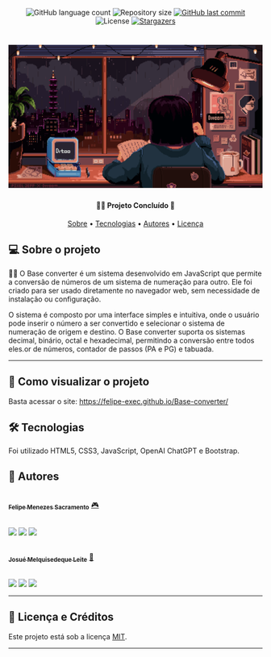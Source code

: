 <p align="center">
  <img alt="GitHub language count" src="https://img.shields.io/github/languages/count/Felipe-exec/Base-converter?color=%2304D361">

  <img alt="Repository size" src="https://img.shields.io/github/repo-size/Felipe-exec/Base-converter">
  
  <a href="https://github.com/Felipe-exec/Maths-with-Javascript/commits/master">
    <img alt="GitHub last commit" src="https://img.shields.io/github/last-commit/Felipe-exec/Base-converter">
  </a>
    
   <img alt="License" src="https://img.shields.io/badge/license-MIT-brightgreen">
   <a href="https://github.com/tgmarinho/README-ecoleta/stargazers">
    <img alt="Stargazers" src="https://img.shields.io/github/stars/Felipe-exec/Base-converter?style=social">
  </a>  
</p>

<h1 align="center">
    <img alt="Stable" title="Lo-fi" src="./assets/Pixel JEFF x divoom.gif" />
</h1>

<h4 align="center"> 
	🐱‍👤 Projeto Concluído 📘
</h4>

<p align="center">
 <a href="#-sobre-o-projeto">Sobre</a> •
 <a href="#-tecnologias">Tecnologias</a> • 
 <a href="#-autores">Autores</a> • 
 <a href="#-licença">Licença</a>
</p>

## 💻 Sobre o projeto

🐱‍💻  O Base converter é um sistema desenvolvido em JavaScript que permite a conversão de números de um sistema de numeração para outro. Ele foi criado para ser usado diretamente no navegador web, sem necessidade de instalação ou configuração.

O sistema é composto por uma interface simples e intuitiva, onde o usuário pode inserir o número a ser convertido e selecionar o sistema de numeração de origem e destino. O Base converter suporta os sistemas decimal, binário, octal e hexadecimal, permitindo a conversão entre todos eles.or de números, contador de passos (PA e PG) e tabuada.

---

## 🚀 Como visualizar o projeto

Basta acessar o site: https://felipe-exec.github.io/Base-converter/

## 🛠 Tecnologias

Foi utilizado HTML5, CSS3, JavaScript, OpenAI ChatGPT e Bootstrap.

## 🦸 Autores

<a href="https://github.com/Felipe-exec">
 <img style="border-radius: 50%;" src="https://avatars.githubusercontent.com/u/84421730?v=4" width="100px;" alt=""/>
 <br />
 <sub><b>Felipe Menezes Sacramento</b></sub></a> <a href="https://github.com/Felipe-exec" title="GitHub perfil">🎮</a>
 
 <br />
 <br />
 
  <a href="https://instagram.com/felipao_de_forma" target="_blank"><img src="https://img.shields.io/badge/-Instagram-%23E4405F?style=for-the-badge&logo=instagram&logoColor=white" target="_blank"></a>
 <a href = "mailto:mzssacramento@gmail.com"><img src="https://img.shields.io/badge/-Gmail-%23333?style=for-the-badge&logo=gmail&logoColor=white" target="_blank"></a>
 <a href="https://www.linkedin.com/in/felipe-sacramento-8a03ba212/" target="_blank"><img src="https://img.shields.io/badge/-LinkedIn-%230077B5?style=for-the-badge&logo=linkedin&logoColor=white" target="_blank"></a>
 
<a href="https://github.com/josuemleite/">
 <img style="border-radius: 50%;" src="https://avatars.githubusercontent.com/u/84863364?v=4" width="100px;" alt=""/>
 <br />
 <sub><b>Josué Melquisedeque Leite</b></sub></a> <a href="https://github.com/josuemleite/" title="GitHub perfil">🚀</a>
 
 <br />
 <br />

 <a href="https://instagram.com/josueleite52" target="_blank"><img src="https://img.shields.io/badge/-Instagram-%23E4405F?style=for-the-badge&logo=instagram&logoColor=white" target="_blank"></a>
 <a href = "mailto:josuemelquileite@gmail.com"><img src="https://img.shields.io/badge/-Gmail-%23333?style=for-the-badge&logo=gmail&logoColor=white" target="_blank"></a>
 <a href="https://www.linkedin.com/in/josué-leite-770962201" target="_blank"><img src="https://img.shields.io/badge/-LinkedIn-%230077B5?style=for-the-badge&logo=linkedin&logoColor=white" target="_blank"></a>
 
 ---

## 📝 Licença e Créditos

Este projeto está sob a licença [MIT](./LICENSE).

---

